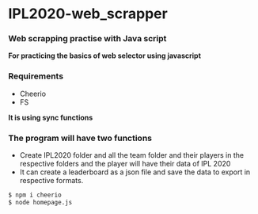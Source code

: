 # IPL2020-web_scrapper
### Web scrapping practise with Java script


**For practicing the basics of web selector using javascript**
### Requirements
* Cheerio
* FS

**It is using sync functions**
### The program will have two functions
* Create IPL2020 folder and all the team folder and their players in the respective folders and the player will have their data of IPL 2020
* It can create a leaderboard as a json file and save the data to export in respective formats.

```bash
$ npm i cheerio
$ node homepage.js
```
